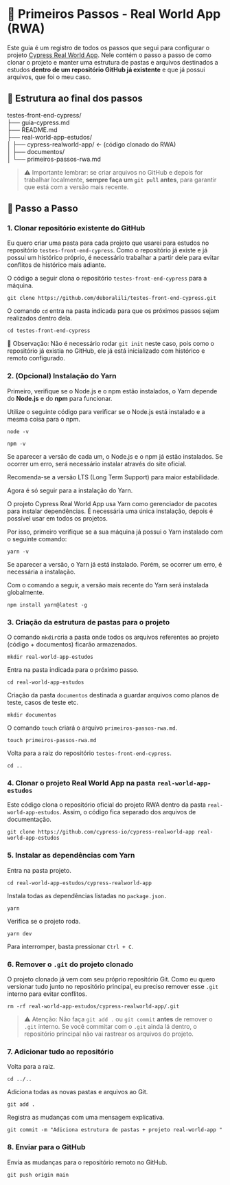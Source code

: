 # 🧪 Primeiros Passos - Real World App (RWA)
Este guia é um registro de todos os passos que segui para configurar o projeto [Cypress Real World App](https://github.com/cypress-io/cypress-realworld-app).
Nele contém o passo a passo de como clonar o projeto e manter uma estrutura de pastas e arquivos destinados a estudos **dentro de um repositório GitHub já existente** e que já possui arquivos, que foi o meu caso.

## 🧱 Estrutura ao final dos passos
testes-front-end-cypress/<br/>
├── guia-cypress.md<br/>
├── README.md<br/>
├── real-world-app-estudos/<br/>
│ ├── cypress-realworld-app/ ← (código clonado do RWA)<br/>
│ ├── documentos/<br/>
│ └── primeiros-passos-rwa.md<br/>

>⚠️ Importante lembrar: se criar arquivos no GitHub e depois for trabalhar localmente, **sempre faça um `git pull` antes**, para garantir que está com a versão mais recente.

## 🚀 Passo a Passo

### 1. Clonar repositório existente do GitHub
Eu quero criar uma pasta para cada projeto que usarei para estudos no repositório `testes-front-end-cypress`.
Como o repositório já existe e já possui um histórico próprio, é necessário trabalhar a partir dele para evitar conflitos de histórico mais adiante.

O código a seguir clona o repositório `testes-front-end-cypress` para a máquina.
```
git clone https://github.com/deboralili/testes-front-end-cypress.git
```
O  comando `cd` entra na pasta indicada para que os próximos passos sejam realizados dentro dela.
```
cd testes-front-end-cypress
```
📌 Observação:
Não é necessário rodar `git init` neste caso, pois como o repositório já existia no GitHub, ele já está inicializado com histórico e remoto configurado.

### 2. (Opcional) Instalação do Yarn
Primeiro, verifique se o Node.js e o npm estão instalados, o Yarn depende do **Node.js** e do **npm** para funcionar.

Utilize o seguinte código para verificar se o Node.js está instalado e a mesma coisa para o npm.
```
node -v
```
```
npm -v
```
Se aparecer a versão de cada um, o Node.js e o npm já estão instalados. 
Se ocorrer um erro, será necessário instalar através do site oficial.

Recomenda-se a versão LTS (Long Term Support) para maior estabilidade.

Agora é só seguir para a instalação do Yarn.

O projeto Cypress Real World App usa Yarn como gerenciador de pacotes para instalar dependências. 
É necessária uma única instalação, depois é possível usar em todos os projetos.

Por isso, primeiro verifique se a sua máquina já possui o Yarn instalado com o seguinte comando:
```
yarn -v
```
Se aparecer a versão, o Yarn já está instalado. Porém, se ocorrer um erro, é necessária a instalação.

Com o comando a seguir, a versão mais recente do Yarn será instalada globalmente.
```
npm install yarn@latest -g
```
### 3. Criação da estrutura de pastas para o projeto
O comando `mkdir`cria a pasta onde todos os arquivos referentes ao projeto (código + documentos) ficarão armazenados.
```
mkdir real-world-app-estudos
```
Entra na pasta indicada para o próximo passo.
```
cd real-world-app-estudos
```
Criação da pasta `documentos` destinada a guardar arquivos como planos de teste, casos de teste etc.
```
mkdir documentos
```
O comando `touch` criará o arquivo `primeiros-passos-rwa.md`.
```
touch primeiros-passos-rwa.md
```
Volta para a raiz do repositório `testes-front-end-cypress`.
```
cd ..
```
### 4. Clonar o projeto Real World App na pasta `real-world-app-estudos`
Este código clona o repositório oficial do projeto RWA dentro da pasta `real-world-app-estudos`. Assim, o código fica separado dos arquivos de documentação.
```
git clone https://github.com/cypress-io/cypress-realworld-app real-world-app-estudos
```
### 5. Instalar as dependências com Yarn
Entra na pasta projeto.
```
cd real-world-app-estudos/cypress-realworld-app
```
Instala todas as dependências listadas no `package.json.`
```
yarn
```
Verifica se o projeto roda.
```
yarn dev
```
Para interromper, basta pressionar `Ctrl + C`.

### 6. Remover o `.git` do projeto clonado
O projeto clonado já vem com seu próprio repositório Git.
Como eu quero versionar tudo junto no repositório principal, eu preciso remover esse `.git` interno para evitar conflitos.
```
rm -rf real-world-app-estudos/cypress-realworld-app/.git
```
> ⚠️ Atenção:
Não faça `git add .` ou `git commit` **antes** de remover o `.git` interno.
Se você commitar com o `.git` ainda lá dentro, o repositório principal não vai rastrear os arquivos do projeto.

### 7. Adicionar tudo ao repositório
Volta para a raiz.
```
cd ../..
```
Adiciona todas as novas pastas e arquivos ao Git.
```
git add .
```
Registra as mudanças com uma mensagem explicativa.
```
git commit -m "Adiciona estrutura de pastas + projeto real-world-app "
```
### 8. Enviar para o GitHub
Envia as mudanças para o repositório remoto no GitHub.
```
git push origin main
```

